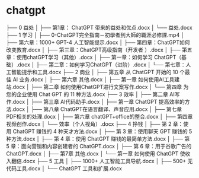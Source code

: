 # chatgpt

├── 0 益处
│   ├── 第1章： ChatGPT 带来的益处和优点.docx
│   └── 益处.docx
├── 1 学习
│   ├── 0-ChatGPT完全指南－初學者到大師的職涯必修課.mp4
│   ├── 第六章：1000+ GPT-4 人工智能提示.docx
│   ├── 第四章：ChatGPT如何改变教育.docx
│   ├── 第三章：ChatGPT高级指南（开发者 ）.docx
│   ├── 第五章：使用chatGPT学习（其他）.docx
│   ├── 第一章：如何学习 ChatGPT（基础）.docx
│   ├── 第二章：如何学习ChatGPT（进阶）.docx
│   └── 第七章：人工智能提示和工具.docx
├── 2 商业
│   ├── 第五章 从 ChatGPT 开始的 10 个最佳 AI 业务.docx
│   ├── 第六章 其他.docx
│   ├── 第一章 如何使用AI工具建站.docx
│   ├── 第二章 如何使用ChatGPT进行文案写作.docx
│   └── 第四章 为您的企业使用 Chat GPT 的 11 种方法.docx
├── 3 效率
│   ├── 第二章 AI写作.docx
│   ├── 第三章 AI代码助手.docx
│   ├── 第一章 ChatGPT 提高效率的方法.docx
│   ├── 第八章 ChatGPT在语言翻译、声音应用.docx
│   ├── 第七章 PDF相关的处理.docx
│   ├── 第六章 chatGPT+office的整合.docx
│   ├── 第四章 视频创作.docx
│   └── 效率（个人视角）.docx
├── 4 挣钱
│   ├── 第 2 章：使用 ChatGPT 赚钱的 4 种天才方法.docx
│   ├── 第 3 章：使用聊天 GPT 赚钱的 5 种方法.docx
│   ├── 第 4 章：使用 ChatGPT 赚钱的最简单方法.docx
│   ├── 第 5 章：面向营销和内容创建者的 ChatGPT.docx
│   ├── 第 6 章：用于谷歌广告的 ChatGPT.docx
│   ├── 第7章 其他.docx
│   └── 第一章 如何使用 ChatGPT 使收入翻倍.docx
├── 5 工具
│   ├── 1000+ 人工智能工具导航.docx
│   ├── 500+ 无代码工具.docx
│   └── ChatGPT 工具和扩展.docx
